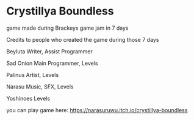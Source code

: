 # Crystillya Boundless
game made during Brackeys game jam in 7 days
 
Credits to people who created the game during those 7 days

Beyluta
Writer, Assist Programmer

Sad Onion
Main Programmer, Levels

Palinus
Artist, Levels

Narasu
Music, SFX, Levels

Yoshinoes
Levels

you can play game here: https://narasuruwu.itch.io/crystillya-boundless
